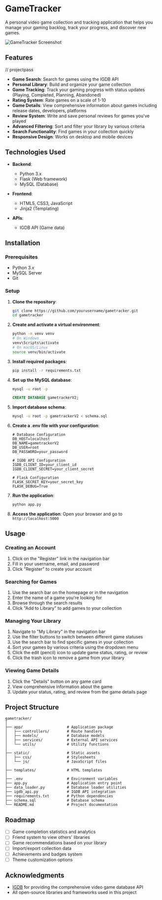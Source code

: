 # GameTracker

A personal video game collection and tracking application that helps you manage your gaming backlog, track your progress, and discover new games.

![GameTracker Screenshot](https://via.placeholder.com/800x400?text=GameTracker+Screenshot)

## Features
// projectpass
- **Game Search**: Search for games using the IGDB API
- **Personal Library**: Build and organize your game collection
- **Game Tracking**: Track your gaming progress with status updates (Playing, Completed, Planning, Abandoned)
- **Rating System**: Rate games on a scale of 1-10
- **Game Details**: View comprehensive information about games including release dates, developers, platforms
- **Review System**: Write and save personal reviews for games you've played
- **Advanced Filtering**: Sort and filter your library by various criteria
- **Search Functionality**: Find games in your collection quickly
- **Responsive Design**: Works on desktop and mobile devices

## Technologies Used

- **Backend**:
  - Python 3.x
  - Flask (Web framework)
  - MySQL (Database)
  
- **Frontend**:
  - HTML5, CSS3, JavaScript
  - Jinja2 (Templating)
  
- **APIs**:
  - IGDB API (Game data)

## Installation

### Prerequisites

- Python 3.x
- MySQL Server
- Git

### Setup

1. **Clone the repository**:
   ```bash
   git clone https://github.com/yourusername/gametracker.git
   cd gametracker
   ```

2. **Create and activate a virtual environment**:
   ```bash
   python -m venv venv
   # On Windows
   venv\Scripts\activate
   # On macOS/Linux
   source venv/bin/activate
   ```

3. **Install required packages**:
   ```bash
   pip install -r requirements.txt
   ```

4. **Set up the MySQL database**:
   ```bash
   mysql -u root -p
   ```
   ```sql
   CREATE DATABASE gametrackerV2;
   ```

5. **Import database schema**:
   ```bash
   mysql -u root -p gametrackerV2 < schema.sql
   ```

6. **Create a .env file with your configuration**:
   ```
   # Database Configuration
   DB_HOST=localhost
   DB_NAME=gametrackerV2
   DB_USER=root
   DB_PASSWORD=your_password

   # IGDB API Configuration
   IGDB_CLIENT_ID=your_client_id
   IGDB_CLIENT_SECRET=your_client_secret

   # Flask Configuration
   FLASK_SECRET_KEY=your_secret_key
   FLASK_DEBUG=True
   ```

7. **Run the application**:
   ```bash
   python app.py
   ```

8. **Access the application**:
   Open your browser and go to `http://localhost:5000`

## Usage

### Creating an Account

1. Click on the "Register" link in the navigation bar
2. Fill in your username, email, and password
3. Click "Register" to create your account

### Searching for Games

1. Use the search bar on the homepage or in the navigation
2. Enter the name of a game you're looking for
3. Browse through the search results
4. Click "Add to Library" to add games to your collection

### Managing Your Library

1. Navigate to "My Library" in the navigation bar
2. Use the filter buttons to switch between different game statuses
3. Use the search bar to find specific games in your collection
4. Sort your games by various criteria using the dropdown menu
5. Click the edit (pencil) icon to update game status, rating, or review
6. Click the trash icon to remove a game from your library

### Viewing Game Details

1. Click the "Details" button on any game card
2. View comprehensive information about the game
3. Update your status, rating, and review from the game details page

## Project Structure

```
gametracker/
│
├── app/                    # Application package
│   ├── controllers/        # Route handlers
│   ├── models/             # Database models
│   ├── services/           # External API services
│   └── utils/              # Utility functions
│
├── static/                 # Static assets
│   ├── css/                # Stylesheets
│   └── js/                 # JavaScript files
│
├── templates/              # HTML templates
│
├── .env                    # Environment variables
├── app.py                  # Application entry point
├── data_loader.py          # Database loader utilities
├── igdb_api.py             # IGDB API integration
├── requirements.txt        # Python dependencies
├── schema.sql              # Database schema
└── README.md               # Project documentation
```

## Roadmap

- [ ] Game completion statistics and analytics
- [ ] Friend system to view others' libraries
- [ ] Game recommendations based on your library
- [ ] Import/export collection data
- [ ] Achievements and badges system
- [ ] Theme customization options

## Acknowledgments

- [IGDB](https://www.igdb.com/api) for providing the comprehensive video game database API
- All open-source libraries and frameworks used in this project 
